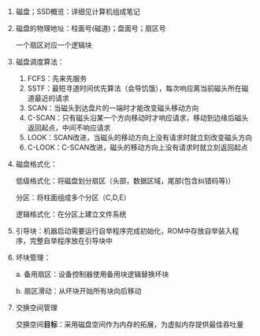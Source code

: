 1. 磁盘；SSD概览：详细见计算机组成笔记

2. 磁盘的物理地址：柱面号(磁道)；盘面号；扇区号

   一个扇区对应一个逻辑块

3. 磁盘调度算法：

   1. FCFS：先来先服务
   2. SSTF：最短寻道时间优先算法（会导饥饿），每次响应离当前磁头所在磁道最近的请求
   3. SCAN：当磁头到达盘片的一端时才能改变磁头移动方向
   4. C-SCAN：只有磁头沿某一个方向移动时才响应请求，移动到边缘后磁头返回起点，中间不响应请求
   5. LOOK：SCAN改进，当磁头的移动方向上没有请求时就立刻改变磁头方向
   6. C-LOOK：C-SCAN改进，磁头的移动方向上没有请求时就立刻返回起点

4. 磁盘格式化：

   低级格式化：将磁盘划分扇区（头部，数据区域，尾部(包含纠错码等)）

   分区：将柱面组成多个分区（C,D,E）

   逻辑格式化：在分区上建立文件系统

5. 引导块：机器启动需要运行自举程序完成初始化，ROM中存放自举装入程序，完整自举程序放在引导块中

6. 坏块管理：

   a. 备用扇区：设备控制器使用备用块逻辑替换坏块

   b. 扇区滑动：从坏块开始所有块向后移动

7. 交换空间管理

   交换空间**目标**：采用磁盘空间作为内存的拓展，为虚拟内存提供最佳吞吐量

